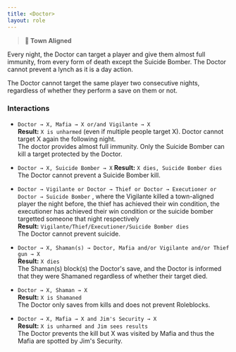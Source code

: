 ```yaml
---
title: <Doctor>
layout: role
---
```


> **🏡 Town Aligned**

Every night, the Doctor can target a player and give them almost full immunity, from every form of death except the Suicide Bomber. The Doctor cannot prevent a lynch as it is a day action.

The Doctor cannot target the same player two consecutive nights, regardless of whether they perform a save on them or not.

### Interactions
- `Doctor → X, Mafia → X or/and Vigilante → X`  
 **Result:** `X is unharmed` (even if multiple people target X). Doctor cannot target X again the following night.  
 The doctor provides almost full immunity. Only the Suicide Bomber can kill a target protected by the Doctor.

- `Doctor → X, Suicide Bomber → X`
 **Result:**  `X dies, Suicide Bomber dies`   
 The Doctor cannot prevent a Suicide Bomber kill.
 
- `Doctor → Vigilante or Doctor → Thief or Doctor → Executioner or Doctor → Suicide Bomber` , where the Vigilante killed a town-aligned player the night before, the thief has achieved their win condition, the executioner has achieved their win condition or the suicide bomber targetted someone that night respectively  
 **Result:** `Vigilante/Thief/Executioner/Suicide Bomber dies`  
 The Doctor cannot prevent suicide.
 
- `Doctor → X, Shaman(s) → Doctor, Mafia and/or Vigilante and/or Thief gun → X`  
 **Result:**  `X dies`  
  The Shaman(s) block(s) the Doctor's save, and the Doctor is informed that they were Shamaned regardless of whether their target died.
  
- `Doctor → X, Shaman → X`  
 **Result:**  `X is Shamaned`  
 The Doctor only saves from kills and does not prevent Roleblocks.
 
- `Doctor → X, Mafia → X and Jim's Security → X`  
 **Result:** `X is unharmed and Jim sees results`  
 The Doctor prevents the kill but X was visited by Mafia and thus the Mafia are spotted by Jim's Security.
